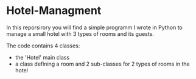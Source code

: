 # Hotel-Managment
In this reporsirory you will find a simple programm I wrote in Python to manage a small hotel with 3 types of rooms and its guests.

The code contains 4 classes:
- the 'Hotel' main class 
- a class defining a room and 2 sub-classes for 2 types of rooms in the hotel
